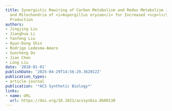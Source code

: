 ```yaml
---
title: Synergistic Rewiring of Carbon Metabolism and Redox Metabolism in Cytoplasm
  and Mitochondria of <i>Aspergillus oryzae</i> for Increased <scp>l</scp>-Malate
  Production
authors:
- Jingjing Liu
- Jianghua Li
- Yanfeng Liu
- Hyun‐Dong Shin
- Rodrigo Ledesma‐Amaro
- Guocheng Du
- Jian Chen
- Long Liu
date: '2018-01-01'
publishDate: '2025-04-29T14:56:29.362012Z'
publication_types:
- article-journal
publication: '*ACS Synthetic Biology*'
links:
- name: URL
  url: https://doi.org/10.1021/acssynbio.8b00130
---
```

